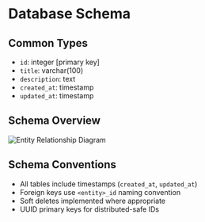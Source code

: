 # Database Schema

## Common Types

- `id`: integer [primary key]
- `title`: varchar(100)
- `description`: text
- `created_at`: timestamp
- `updated_at`: timestamp

## Schema Overview

![Entity Relationship Diagram](../assets/erd.png)

## Schema Conventions

- All tables include timestamps (`created_at`, `updated_at`)
- Foreign keys use `<entity>_id` naming convention
- Soft deletes implemented where appropriate
- UUID primary keys for distributed-safe IDs
